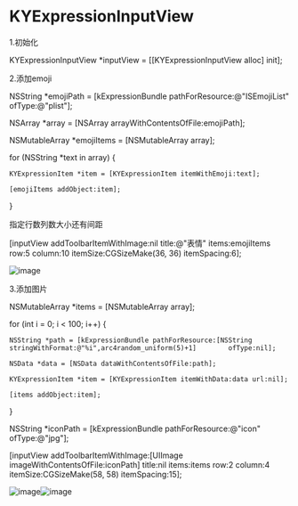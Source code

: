 # KYExpressionInputView

1.初始化

KYExpressionInputView *inputView = [[KYExpressionInputView alloc] init];

2.添加emoji

NSString *emojiPath = [kExpressionBundle pathForResource:@"ISEmojiList" ofType:@"plist"];

NSArray *array = [NSArray arrayWithContentsOfFile:emojiPath];

NSMutableArray *emojiItems = [NSMutableArray array];

for (NSString *text in array) {

    KYExpressionItem *item = [KYExpressionItem itemWithEmoji:text];
    
    [emojiItems addObject:item];
    
}

指定行数列数大小还有间距

[inputView addToolbarItemWithImage:nil title:@"表情" items:emojiItems row:5 column:10 itemSize:CGSizeMake(36, 36) itemSpacing:6];

![image](https://github.com/kirayamato1989/KYExpressionInputView/blob/master/KYExpressionInputViewDemo/KYExpressionInputViewDemo/QQ20151104-0@2x.png?raw=true)

3.添加图片

NSMutableArray *items = [NSMutableArray array];

for (int i = 0; i < 100; i++) {

    NSString *path = [kExpressionBundle pathForResource:[NSString stringWithFormat:@"%i",arc4random_uniform(5)+1]        ofType:nil];
    
    NSData *data = [NSData dataWithContentsOfFile:path];
    
    KYExpressionItem *item = [KYExpressionItem itemWithData:data url:nil];
    
    [items addObject:item];
    
}

NSString *iconPath = [kExpressionBundle pathForResource:@"icon" ofType:@"jpg"];

[inputView addToolbarItemWithImage:[UIImage imageWithContentsOfFile:iconPath] title:nil items:items row:2 column:4 itemSize:CGSizeMake(58, 58) itemSpacing:15];

![image](https://github.com/kirayamato1989/KYExpressionInputView/blob/master/KYExpressionInputViewDemo/KYExpressionInputViewDemo/QQ20151104-1@2x.png?raw=true)![image](https://github.com/kirayamato1989/KYExpressionInputView/blob/master/KYExpressionInputViewDemo/KYExpressionInputViewDemo/QQ20151104-2@2x.png?raw=true)


